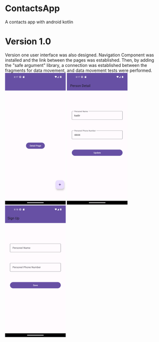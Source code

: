 # ContactsApp
A contacts app with android kotlin
<h1> Version 1.0 </h1>
Version one user interface was also designed. Navigation Component was installed and the link between the pages was established. Then, by adding the "safe argument" library, a connection was established between the fragments for data movement, and data movement tests were performed.
<div>
  <img src="screenshot1_version_1.png" alt="vers_1" width="200"/>
  <img src="screenshot2_version1.png" alt="vers_1" width="200"/>
  <img src="screenshot3_version1.png" alt="vers_1" width="200"/>
</div>
